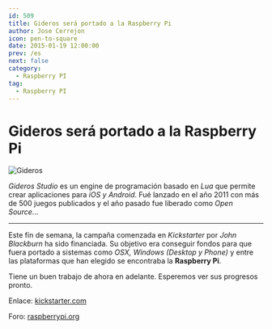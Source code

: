 ```yaml
---
id: 509
title: Gideros será portado a la Raspberry Pi
author: Jose Cerrejon
icon: pen-to-square
date: 2015-01-19 12:00:00
prev: /es
next: false
category:
  - Raspberry PI
tag:
  - Raspberry PI
---
```


# Gideros será portado a la Raspberry Pi

![Gideros](/images/2015/01/gideros.png)

*Gideros Studio* es un engine de programación basado en *Lua* que permite crear aplicaciones para *iOS y Android*. Fué lanzado en el año 2011 con más de 500 juegos publicados y el año pasado fue liberado como *Open Source*...

- - -
Este fín de semana, la campaña comenzada en *Kickstarter* por *John Blackburn* ha sido financiada. Su objetivo era conseguir fondos para que fuera portado a sistemas como *OSX, Windows (Desktop y Phone)* y entre las plataformas que han elegido se encontraba la **Raspberry Pi**.

Tiene un buen trabajo de ahora en adelante. Esperemos ver sus progresos pronto.

Enlace: [kickstarter.com](https://www.kickstarter.com/projects/207069325/port-gideros-studio-to-windows-phone-8-and-desktop)

Foro: [raspberrypi.org](http://www.raspberrypi.org/forums/viewtopic.php?f=78&t=94842)